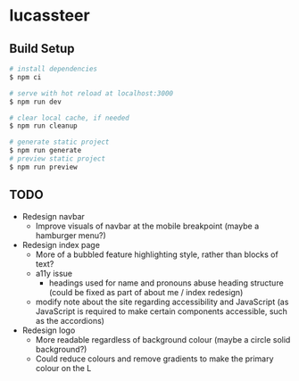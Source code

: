 # lucassteer

## Build Setup

```bash
# install dependencies
$ npm ci

# serve with hot reload at localhost:3000
$ npm run dev

# clear local cache, if needed
$ npm run cleanup

# generate static project
$ npm run generate
# preview static project
$ npm run preview
```

## TODO

- Redesign navbar
  - Improve visuals of navbar at the mobile breakpoint (maybe a hamburger menu?)
- Redesign index page
  - More of a bubbled feature highlighting style, rather than blocks of text?
  - a11y issue
    - headings used for name and pronouns abuse heading structure (could be fixed as part of about me / index redesign)
  - modify note about the site regarding accessibility and JavaScript (as JavaScript is required to make certain components accessible, such as the accordions)
- Redesign logo
  - More readable regardless of background colour (maybe a circle solid background?)
  - Could reduce colours and remove gradients to make the primary colour on the L
